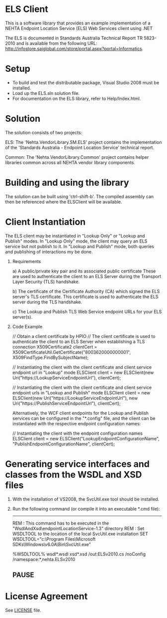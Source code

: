 # ELS Client

This is a software library that provides an example implementation of a
NEHTA Endpoint Location Service (ELS) Web Services client using .NET
 
The ELS is documented in Standards Australia Technical Report TR 5823-2010
and is available from the following URL:
    http://infostore.saiglobal.com/store/portal.aspx?portal=Informatics.



Setup
=====

- To build and test the distributable package, Visual Studio 2008 must be installed.
- Load up the ELS.sln solution file.
- For documentation on the ELS library, refer to Help/Index.html.



Solution
========

The solution consists of two projects:

ELS: The 'Nehta.VendorLibrary.SM.ELS' project contains the implementation of the
  'Standards Australia - Endpoint Location Service' technical report.

Common: The 'Nehta.VendorLibrary.Common' project contains helper libraries common across
all NEHTA vendor library components.



Building and using the library
==============================

The solution can be built using 'ctrl-shift-b'. The compiled assembly can then be referenced
where the ELSClient will be available.



Client Instantiation
====================

The ELS client may be instantiated in "Lookup Only" or "Lookup and Publish" modes. In "Lookup Only"
mode, the client may query an ELS service but not publish to it. In "Lookup and Publish" mode,
both queries and publishing of interactions my be done.

1. Requirements

   a) A public/private key pair and its associated public certificate
      These are used to authenticate the client to an ELS Server during the Transport Layer Security (TLS)
      handshake. 
 
   b) The certificate of the Certificate Authority (CA) which signed the ELS server's TLS certificate.
      This certificate is used to authenticate the ELS server during the TLS handshake. 
 
   c) The Lookup and Publish TLS Web Service endpoint URLs for your ELS server(s).

2. Code Example

   // Obtain a client certificate by HPIO
   // The client certificate is used to authenticate the client to an ELS Server when establishing a TLS connection
   X509Certificate2 clientCert = X509CertificateUtil.GetCertificate("8003620000000001", X509FindType.FindBySubjectName);

   // Instantiating the client with the client certificate and client service endpoint url in "Lookup" mode
   ELSClient client = new ELSClient(new Uri("https://LookupServiceEndpointUrl"), clientCert);

   // Instantiating the client with the client certificate and client service endpoint urls in "Lookup and Publish" mode
   ELSClient client = new ELSClient(new Uri("https://LookupServiceEndpointUrl"), new Uri("https://PublishServiceEndpointUrl"), clientCert);
   
   Alternatively, the WCF client endpoints for the Lookup and Publish services can be configured in the "*.config" file, and the
   client can be instantiated with the respective endpoint configuration names:

   // Instantiating the client with the endpoint configuration names
   ELSClient client = new ELSClient("LookupEndpointConfigurationName", "PublishEndpointConfigurationName", clientCert);
   


Generating service interfaces and classes from the WSDL and XSD files
=====================================================================

1. With the installation of VS2008, the SvcUtil.exe tool should be installed.

2. Run the following command (or compile it into an executable *.cmd file):

   -------------------------
   REM : This command has to be executed in the "WsdlAndXsd\endpointLocationService-1.3" directory
   REM : Set WSDLTOOL to the location of the local SvcUtil.exe installation
   SET WSDLTOOL="c:\Program Files\Microsoft SDKs\Windows\v6.0A\Bin\SvcUtil.exe"

   %WSDLTOOL% wsdl\*.wsdl xsd\*.xsd /out:ELSv2010.cs /noConfig /namespace:*,nehta.ELSv2010

   PAUSE
   --------------------------



License Agreement
=================

See [LICENSE](LICENSE.txt) file.

